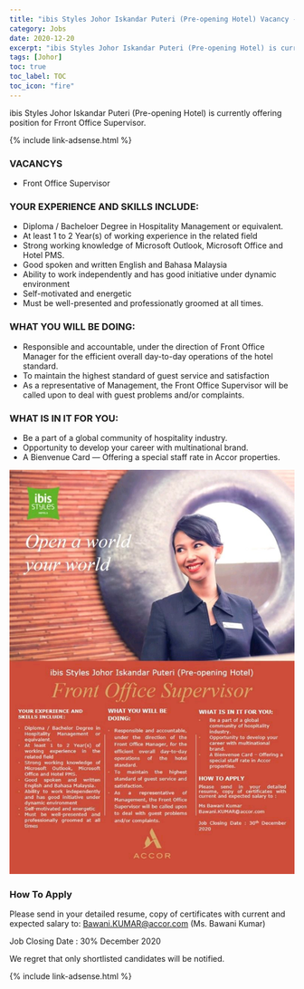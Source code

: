 ```yaml
---
title: "ibis Styles Johor Iskandar Puteri (Pre-opening Hotel) Vacancy - Frront Office Supervisor." 
category: Jobs 
date: 2020-12-20
excerpt: "ibis Styles Johor Iskandar Puteri (Pre-opening Hotel) is currently offering position for Frront Office Supervisor." 
tags: [Johor] 
toc: true 
toc_label: TOC 
toc_icon: "fire" 
--- 
```


ibis Styles Johor Iskandar Puteri (Pre-opening Hotel) is currently offering position for Frront Office Supervisor.

{% include link-adsense.html %} 

### VACANCYS
- Front Office Supervisor

### YOUR EXPERIENCE AND SKILLS INCLUDE:
- Diploma / Bacheloer Degree in Hospitality Management or equivalent.
- At least 1 to 2 Year(s) of working experience in the related field
- Strong working knowledge of Microsoft Outlook, Microsoft Office and Hotel PMS.
- Good spoken and written English and Bahasa Malaysia
- Ability to work independently and has good initiative under dynamic environment
- Self-motivated and energetic
- Must be well-presented and professionatly groomed at all times.

### WHAT YOU WILL BE DOING:
- Responsible and accountable, under the direction of Front Office Manager for the efficient overall day-to-day operations of the hotel standard.
- To maintain the highest standard of guest service and satisfaction
- As a representative of Management, the Front Office Supervisor will be called upon to deal with guest problems and/or complaints.

### WHAT IS IN IT FOR YOU:
- Be a part of a global  community of hospitality industry.
- Opportunity to develop your career with multinational brand.
- A Bienvenue Card — Offering a special staff rate in Accor properties.

![ibis Styles Johor Iskandar Puteri Front Office Supervisor!](/assets/images/2020-12/ibis-styles-johor-iskandar-puteri-front-office-supervisor.jpg "ibis Styles Johor Iskandar Puteri Front Office Supervisor")

### How To Apply
Please send in your detailed resume, copy of certificates with current and expected salary to:
Bawani.KUMAR@accor.com (Ms. Bawani Kumar)

Job Closing Date : 30% December 2020

We regret that only shortlisted candidates will be notified.

{% include link-adsense.html %} 